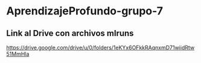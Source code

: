 # AprendizajeProfundo-grupo-7

## Link al Drive con archivos mlruns
https://drive.google.com/drive/u/0/folders/1eKYx6OFkkRAqnxmD71wiidRtw51MmHla
